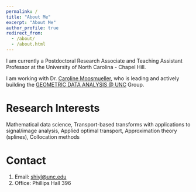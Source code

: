 ```yaml
---
permalink: /
title: "About Me"
excerpt: "About Me"
author_profile: true
redirect_from: 
  - /about/
  - /about.html
---
```

I am currently a Postdoctoral Research Associate and Teaching Assistant Professor at the University of North Carolina - Chapel Hill.

I am working with Dr. [Caroline Moosmueller](https://math.unc.edu/faculty-member/moosmueller-caroline/), who is leading and actively building the [GEOMETRIC DATA ANALYSIS @ UNC](https://tarheels.live/cmoosm/) Group. 

Research Interests
======
Mathematical data science, Transport-based transforms with applications to signal/image analysis, Applied optimal transport, Approximation theory (splines), Collocation methods

Contact
======
1. Email: [shiyl@unc.edu](mailto:shiyl@unc.edu)
1. Office: Phillips Hall 396




